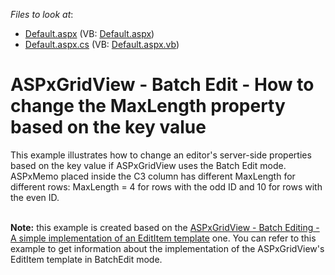 <!-- default file list -->
*Files to look at*:

* [Default.aspx](./CS/Default.aspx) (VB: [Default.aspx](./VB/Default.aspx))
* [Default.aspx.cs](./CS/Default.aspx.cs) (VB: [Default.aspx.vb](./VB/Default.aspx.vb))
<!-- default file list end -->
# ASPxGridView - Batch Edit - How to change the MaxLength property based on the key value


<p>This example illustrates how to change an editor's server-side properties based on the key value if ASPxGridView uses the Batch Edit mode. ASPxMemo placed inside the C3 column has different MaxLength for different rows: MaxLength = 4 for rows with the odd ID and 10 for rows with the even ID. <br /><br /></p>
<p><strong>Note:</strong> this example is created based on the <a href="https://www.devexpress.com/Support/Center/p/T115096">ASPxGridView - Batch Editing - A simple implementation of an EditItem template</a> one. You can refer to this example to get information about the implementation of the ASPxGridView's EditItem template in BatchEdit mode.  </p>

<br/>


